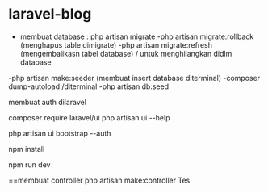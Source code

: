 # laravel-blog

- membuat database : php artisan migrate
-php artisan migrate:rollback (menghapus table dimigrate)
-php artisan migrate:refresh (mengembalikasn tabel database) / untuk menghilangkan didlm database


-php artisan make:seeder (membuat insert database diterminal)
-composer dump-autoload /diterminal
-php artisan db:seed

membuat auth dilaravel

composer require laravel/ui
php artisan ui --help

 php artisan ui bootstrap --auth
 
 npm install
 
 npm run dev
 
 
 ==membuat controller php artisan make:controller Tes
 
 
